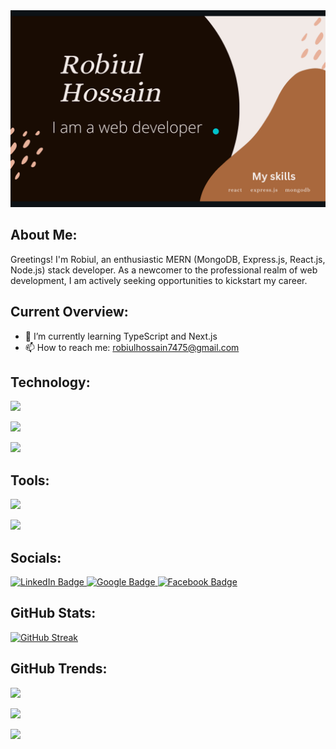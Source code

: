 <div id="header" align="center">
  <img src="https://raw.githubusercontent.com/coder7475/coder7475/main/banner.png"  />
</div>

## About Me:

Greetings! I'm Robiul, an enthusiastic MERN (MongoDB, Express.js, React.js, Node.js) stack developer. As a newcomer to the professional realm of web development, I am actively seeking opportunities to kickstart my career.

## Current Overview:

- 🌱 I’m currently learning TypeScript and Next.js
- 📫 How to reach me: robiulhossain7475@gmail.com

<!--
**coder7475/coder7475** is a ✨ _special_ ✨ repository because its `README.md` (this file) appears on your GitHub profile.

Here are some ideas to get you started:

- 🤔 I’m thinking about creating 
- 🔭 I’m currently working on ...
- 🌱 I’m currently learning ...
- 👯 I’m looking to collaborate on ...
- 😄 Pronouns: ...
- ⚡ Fun fact: ...
-->

## Technology:

<p>
  <a href="https://skillicons.dev">
    <img src="https://skillicons.dev/icons?i=html,css,javascript" />
  </a>
</p>
<p>
  <a href="https://skillicons.dev">
    <img src="https://skillicons.dev/icons?i=tailwindcss,react,materialui" />
  </a>
</p>

<p >
  <a href="https://skillicons.dev">
    <img src="https://skillicons.dev/icons?i=firebase,express,mongodb" />
  </a>
</p>

## Tools:

<p >
  <a href="https://skillicons.dev">
    <img src="https://skillicons.dev/icons?i=linux,vscode,git" />
  </a>
</p>

<p >
  <a href="https://skillicons.dev">
    <img src="https://skillicons.dev/icons?i=github,vite,vercel" />
  </a>
</p>


## Socials:
<div id="badges">
  <a href="https://www.linkedin.com/in/robiul-hossain-298298265/">
    <img src="https://img.shields.io/badge/LinkedIn-blue?style=for-the-badge&logo=linkedin&logoColor=white" alt="LinkedIn Badge"/>
  </a>
  
  <a href="mailto:robiulhossain7475@gmail.com">
    <img src="https://img.shields.io/badge/Google-red?style=for-the-badge&logo=google&logoColor=white" alt="Google Badge"/>
  </a>
  
  <a href="https://www.facebook.com/rhfahadchy">
    <img src="https://img.shields.io/badge/Facebook-blue?style=for-the-badge&logo=facebook&logoColor=white" alt="Facebook Badge"/>
  </a>
</div>

## GitHub Stats:
[![GitHub Streak](https://github-readme-streak-stats.herokuapp.com?user=coder7475&theme=vue-dark)](https://git.io/streak-stats)

## GitHub Trends:

![](http://github-profile-summary-cards.vercel.app/api/cards/profile-details?username=coder7475&theme=blue_green)

![](http://github-profile-summary-cards.vercel.app/api/cards/repos-per-language?username=coder7475&theme=blue_green)

![](http://github-profile-summary-cards.vercel.app/api/cards/productive-time?username=coder7475&theme=blue_green&utcOffset=8)


